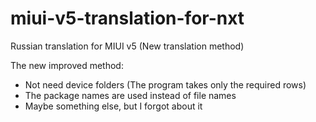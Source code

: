 miui-v5-translation-for-nxt
===========================

Russian translation for MIUI v5 (New translation method)

The new improved method:
* Not need device folders (The program takes only the required rows)
* The package names are used instead of file names
* Maybe something else, but I forgot about it